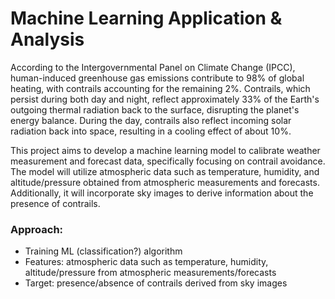 # Machine Learning Application & Analysis
According to the Intergovernmental Panel on Climate Change (IPCC), human-induced greenhouse gas emissions contribute to 98% of global heating, with contrails accounting for the remaining 2%. Contrails, which persist during both day and night, reflect approximately 33% of the Earth's outgoing thermal radiation back to the surface, disrupting the planet's energy balance. During the day, contrails also reflect incoming solar radiation back into space, resulting in a cooling effect of about 10%.

This project aims to develop a machine learning model to calibrate weather measurement and forecast data, specifically focusing on contrail avoidance. The model will utilize atmospheric data such as temperature, humidity, and altitude/pressure obtained from atmospheric measurements and forecasts. Additionally, it will incorporate sky images to derive information about the presence of contrails.


### Approach:
* Training ML (classification?) algorithm <br>
* Features: atmospheric data such as temperature, humidity, altitude/pressure from atmospheric measurements/forecasts <br>
* Target: presence/absence of contrails derived from sky images
